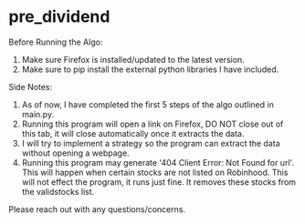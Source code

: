 # pre_dividend

Before Running the Algo:

1. Make sure Firefox is installed/updated to the latest version.
2. Make sure to pip install the external python libraries I have included.

Side Notes:

1. As of now, I have completed the first 5 steps of the algo outlined in main.py.
2. Running this program will open a link on Firefox, DO NOT close out of this tab, it will close automatically once it extracts the data.
3. I will try to implement a strategy so the program can extract the data without opening a webpage.
4. Running this program may generate '404 Client Error: Not Found for url'. This will happen when certain stocks are not listed on Robinhood. This will not effect the program, it runs just fine. It removes these stocks from the validstocks list.

Please reach out with any questions/concerns.